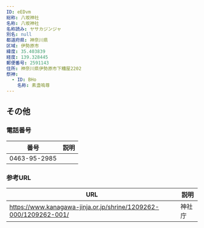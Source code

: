 ```yaml
---
ID: eEDvm
総称: 八坂神社
名称: 八坂神社
名称読み: ヤサカジンジャ
別名: null
都道府県: 神奈川県
区域: 伊勢原市
緯度: 35.403839
経度: 139.328445
郵便番号: 2591143
住所: 神奈川県伊勢原市下糟屋2202
祭神:
  - ID: BHo
    名称: 素盞嗚尊
---
```


## その他

### 電話番号

| 番号         | 説明 |
| ------------ | ---- |
| 0463-95-2985 |      |

### 参考URL

| URL                                                              | 説明   |
| ---------------------------------------------------------------- | ------ |
| https://www.kanagawa-jinja.or.jp/shrine/1209262-000/1209262-001/ | 神社庁 |
